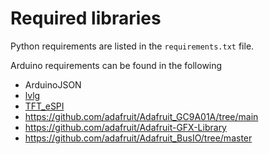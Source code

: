 #

# Required libraries
Python requirements are listed in the `requirements.txt` file.

Arduino requirements can be found in the following

- ArduinoJSON
- [lvlg](https://docs.lvgl.io/8.1/get-started/arduino.html#get-the-lvgl-arduino-library)
- [TFT_eSPI](https://github.com/Bodmer/TFT_eSPI)
- https://github.com/adafruit/Adafruit_GC9A01A/tree/main 
- https://github.com/adafruit/Adafruit-GFX-Library
- https://github.com/adafruit/Adafruit_BusIO/tree/master